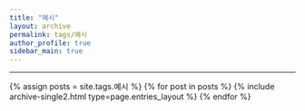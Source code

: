 ```yaml
---
title: "예시"
layout: archive
permalink: tags/예시
author_profile: true
sidebar_main: true
---
```


<!-- 공백이 포함되어 있는 카테고리 이름의 경우 site.tags['a b c'] 이런식으로! -->

***

{% assign posts = site.tags.예시 %}
{% for post in posts %} {% include archive-single2.html type=page.entries_layout %} {% endfor %}
